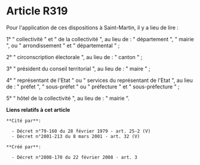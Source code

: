 # Article R319

Pour l'application de ces dispositions à Saint-Martin, il y a lieu de lire : 

1° " collectivité " et " de la collectivité ", au lieu de : " département ", " mairie ", ou " arrondissement " et "
départemental " ; 

2° " circonscription électorale ", au lieu de : " canton " ; 

3° " président du conseil territorial ", au lieu de : " maire " ; 

4° " représentant de l'Etat " ou " services du représentant de l'Etat ", au lieu de : " préfet ", " sous-préfet " ou "
préfecture " et " sous-préfecture " ; 

5° " hôtel de la collectivité ", au lieu de : " mairie ".

**Liens relatifs à cet article**

	**Cité par**:

	  - Décret n°79-160 du 28 février 1979 - art. 25-2 (V)
	  - Décret n°2001-213 du 8 mars 2001 - art. 32 (V)

	**Créé par**:

	  - Décret n°2008-170 du 22 février 2008 - art. 3
